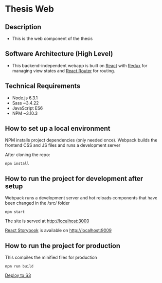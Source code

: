 # Thesis Web #


## Description ##


* This is the web component of the thesis


## Software Architecture (High Level) ##


* This backend-independent webapp is built on [React](https://facebook.github.io/react/) with [Redux](https://github.com/reactjs/redux) for managing view states and [React Router](https://github.com/ReactTraining/react-router) for routing.


## Technical Requirements ##


* Node.js 6.3.1
* Sass ~3.4.22
* JavaScript ES6
* NPM ~3.10.3 


## How to set up a local environment ##

NPM installs project dependencies (only needed once).  Webpack builds the frontend CSS and JS files and runs a development server

After cloning the repo:
```
npm install
```


## How to run the project for development after setup ##

Webpack runs a development server and hot reloads components that have been changed in the /src/ folder
```
npm start
```
The site is served at [http://localhost:3000](http://localhost:3000)

[React Storybook](https://github.com/storybooks/react-storybook) is available on [http://localhost:9009](http://localhost:9009)


## How to run the project for production ##

This compiles the minified files for production
```
npm run build
```

[Deploy to S3](https://medium.com/@omgwtfmarc/deploying-create-react-app-to-s3-or-cloudfront-48dae4ce0af#.zgzmaurw0)